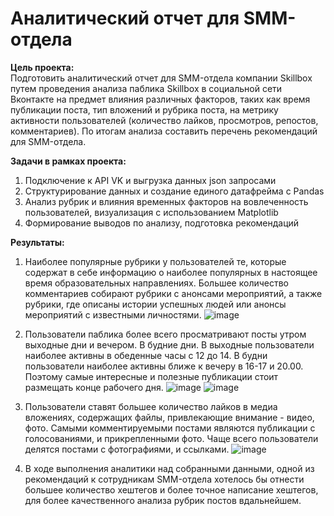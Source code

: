 # Аналитический отчет для SMM-отдела
**Цель проекта:**
&nbsp;&nbsp;&nbsp;&nbsp;
<br>
Подготовить аналитический отчет для SMM-отдела компании Skillbox путем проведения анализа паблика Skillbox в социальной сети Вконтакте на предмет влияния различных факторов, таких как время публикации поста, тип вложений и рубрика поста, на метрику активности пользователей (количество лайков, просмотров, репостов, комментариев). По итогам анализа составить перечень рекомендаций для SMM-отдела.
 

**Задачи в рамках проекта:**
&nbsp;&nbsp;&nbsp;&nbsp;
<br>
1.	Подключение к API VK и выгрузка данных json запросами
2.	Структурирование данных и создание единого датафрейма с Pandas
3.	Анализ рубрик и влияния временных факторов на вовлеченность пользователей, визуализация с использованием Matplotlib 
4.	Формирование выводов по анализу, подготовка рекомендаций

 
**Результаты:**
&nbsp;&nbsp;&nbsp;&nbsp;
<br>
1.	Наиболее популярные рубрики у пользователей те, которые содержат в себе информацию о наиболее популярных в настоящее время образовательных направлениях. Большее количество комментариев собирают рубрики с анонсами мероприятий, а также рубрики, где описаны истории успешных людей или анонсы мероприятий с известными личностями.
![image](https://github.com/MTiuD/analytical-report-for-SMM-department/assets/142752444/e438b8b6-d029-49dd-98c6-597f746d07f6)


2.	Пользователи паблика более всего просматривают посты утром выходные дни и вечером. В будние дни. В выходные пользователи наиболее активны в обеденные часы с 12 до 14. В будни пользователи наиболее активны ближе к вечеру в 16-17 и 20.00. Поэтому самые интересные и полезные публикации стоит размещать конце рабочего дня.
![image](https://github.com/MTiuD/analytical-report-for-SMM-department/assets/142752444/003badc2-29b6-45d5-917f-67f8944de4e8)
![image](https://github.com/MTiuD/analytical-report-for-SMM-department/assets/142752444/a4617025-965b-4838-a20a-1345e3f860b1)


3.	Пользователи ставят большее количество лайков в медиа вложениях, содержащих файлы, привлекающие внимание - видео, фото. Самыми комментируемыми постами являются публикации с голосованиями, и прикрепленными фото. Чаще всего пользователи делятся постами с фотографиями, и ссылками.
![image](https://github.com/MTiuD/analytical-report-for-SMM-department/assets/142752444/8682134d-638a-49b6-b386-7a686d540de7)


4. В ходе выполнения аналитики над собранными данными, одной из рекомендаций к сотрудникам SMM-отдела хотелось бы отнести большее количество хештегов и более точное написание хештегов, для более качественного анализа рубрик постов вдальнейшем.





<br><br> 
